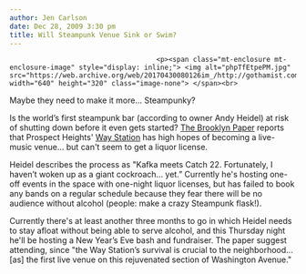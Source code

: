 ```yaml
---
author: Jen Carlson
date: Dec 28, 2009 3:30 pm
title: Will Steampunk Venue Sink or Swim?
---
```


	
										<p><span class="mt-enclosure mt-enclosure-image" style="display: inline;"> <img alt="phpTfEtpePM.jpg" src="https://web.archive.org/web/20170430080126im_/http://gothamist.com/attachments/arts_jen/phpTfEtpePM.jpg" width="640" height="320" class="image-none"> </span><br>
<span class="photo_caption">Maybe they need to make it more... Steampunky?</span></p>

<p>Is the world&#x2019;s first steampunk bar (according to owner Andy Heidel) at risk of shutting down before it even gets started? <a href="https://web.archive.org/web/20170430080126/http://www.brooklynpaper.com/stories/33/1/33_01_sk_way_station.html">The Brooklyn Paper</a> reports that Prospect Heights&apos; <a href="https://web.archive.org/web/20170430080126/http://waystationbk.blogspot.com/">Way Station</a> has high hopes of becoming a live-music venue... but can&apos;t seem to get a liquor license. </p>

<p>Heidel describes the process as &quot;Kafka meets Catch 22. Fortunately, I haven&#x2019;t woken up as a giant cockroach... yet.&#x201D; Currently he&apos;s hosting one-off events in the space with one-night liquor licenses, but has failed to book any bands on a regular schedule because they fear there will be no audience without alcohol (people: make a crazy Steampunk flask!).</p>

<p>Currently there&apos;s at least another three months to go in which Heidel needs to stay afloat without being able to serve alcohol, and this Thursday night he&apos;ll be hosting a New Year&#x2019;s Eve bash and fundraiser. The paper suggest attending, since &quot;the Way Station&#x2019;s survival is crucial to the neighborhood... [as] the first live venue on this rejuvenated section of Washington Avenue.&quot;</p>					
										
									
				